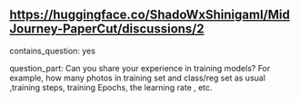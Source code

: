 ## https://huggingface.co/ShadoWxShinigamI/MidJourney-PaperCut/discussions/2

contains_question: yes

question_part: Can you share your experience in training models? For example, how many photos in training set and class/reg set as usual ,training steps, training Epochs, the learning rate , etc.